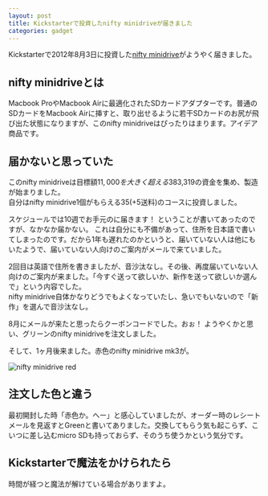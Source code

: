 ```yaml
---
layout: post
title: Kickstarterで投資したnifty minidriveが届きました
categories: gadget
---
```

Kickstarterで2012年8月3日に投資した[nifty minidrive](http://www.kickstarter.com/projects/1342319572/the-nifty-minidrive)がようやく届きました。

## nifty minidriveとは
Macbook ProやMacbook Airに最適化されたSDカードアダプターです。普通のSDカードをMacbook Airに挿すと、取り出せるように若干SDカードのお尻が飛び出た状態になりますが、このnifty minidriveはぴったりはまります。アイデア商品です。

## 届かないと思っていた
このnifty minidriveは目標額$11,000を大きく超える$383,319の資金を集め、製造が始まりました。  
自分はnifty minidrive1個がもらえる$35(+$5送料)のコースに投資しました。

スケジュールでは10週でお手元のに届きます！ ということが書いてあったのですが、なかなか届かない。
これは自分にも不備があって、住所を日本語で書いてしまったのです。だから1年も遅れたのかというと、届いていない人は他にもいたようで、届いていない人向けのご案内がメールで来ていました。

2回目は英語で住所を書きましたが、音沙汰なし。その後、再度届いていない人向けのご案内が来ました。「今すぐ送って欲しいか、新作を送って欲しいか選んで」という内容でした。  
nifty minidrive自体かなりどうでもよくなっていたし、急いでもいないので「新作」を選んで音沙汰なし。

8月にメールが来たと思ったらクーポンコードでした。おぉ！ ようやくかと思い、グリーンのnifty minidriveを注文しました。

そして、1ヶ月後来ました。赤色のnifty minidrive mk3が。

![nifty minidrive red](/images/nifty-minidrive.jpg)

## 注文した色と違う
最初開封した時「赤色か。へー」と感心していましたが、オーダー時のレシートメールを見返すとGreenと書いてありました。交換してもらう気も起こらず、こいつに差し込むmicro SDも持っておらず、そのうち使うかという気分です。

## Kickstarterで魔法をかけられたら
時間が経つと魔法が解けている場合がありますよ。
